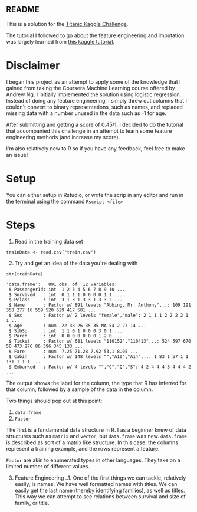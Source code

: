 ## README

This is a solution for the [Titanic Kaggle Challenge](https://www.kaggle.com/c/titanic#description).

The tutorial I followed to go about the feature engineering and imputation was largely learned from [this kaggle tutorial](https://www.kaggle.io/svf/924638/c05c7b2409e224c760cdfb527a8dcfc4/__results__.html#introduction).

# Disclaimer
I began this project as an attempt to apply some of the knowledge that I gained from taking the Coursera Machine Learning course offered by Andrew Ng. I initially implemented the solution using logistic regression. Instead of doing any feature engineering, I simply threw out columns that I couldn't convert to binary representations, such as names, and replaced missing data with a number unused in the data such as -1 for age.

After submitting and getting a score of 0.45/1, I decided to do the tutorial that accompanied this challenge in an attempt to learn some feature engineering methods (and increase my score).

I'm also relatively new to R so if you have any feedback, feel free to make an issue!

# Setup
You can either setup in Rstudio, or write the scrip in any editor and run in the terminal using the command `Rscript <file>`

# Steps
1. Read in the training data set
```
trainData <- read.csv("train.csv")
```

2. Try and get an idea of the data you're dealing with
```
str(trainData)
```
```
'data.frame':	891 obs. of  12 variables:
 $ PassengerId: int  1 2 3 4 5 6 7 8 9 10 ...
 $ Survived   : int  0 1 1 1 0 0 0 0 1 1 ...
 $ Pclass     : int  3 1 3 1 3 3 1 3 3 2 ...
 $ Name       : Factor w/ 891 levels "Abbing, Mr. Anthony",..: 109 191 358 277 16 559 520 629 417 581 ...
 $ Sex        : Factor w/ 2 levels "female","male": 2 1 1 1 2 2 2 2 1 1 ...
 $ Age        : num  22 38 26 35 35 NA 54 2 27 14 ...
 $ SibSp      : int  1 1 0 1 0 0 0 3 0 1 ...
 $ Parch      : int  0 0 0 0 0 0 0 1 2 0 ...
 $ Ticket     : Factor w/ 681 levels "110152","110413",..: 524 597 670 50 473 276 86 396 345 133 ...
 $ Fare       : num  7.25 71.28 7.92 53.1 8.05 ...
 $ Cabin      : Factor w/ 148 levels "","A10","A14",..: 1 83 1 57 1 1 131 1 1 1 ...
 $ Embarked   : Factor w/ 4 levels "","C","Q","S": 4 2 4 4 4 3 4 4 4 2 ...
```

The output shows the label for the column, the type that R has inferred for that column, followed by a sample of the data in the column.

Two things should pop out at this point:
  1. `data.frame`
  2. `Factor`

The first is a fundamental data structure in R. I as a beginner knew of data structures such as `matrix` and `vector`, but `data.frame` was new.
`data.frame` is described as sort of a matrix like structure. In this case, the columns represent a training example, and the rows represent a feature.

`Factor` are akin to enumerated types in other languages. They take on a limited number of different values.

3. Feature Engineering
..1. One of the first things we can tackle, relatively easily, is names. We have well formatted names with titles. We can easily get the last name (thereby identifying families), as well as titles. This way we can attempt to see relations between survival and size of family, or title.

